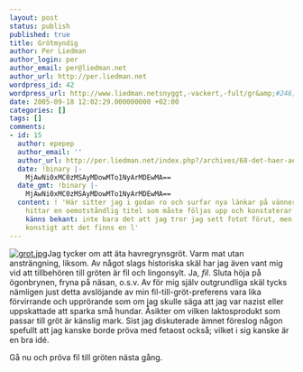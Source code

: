 ```yaml
---
layout: post
status: publish
published: true
title: Grötmyndig
author: Per Liedman
author_login: per
author_email: per@liedman.net
author_url: http://per.liedman.net
wordpress_id: 42
wordpress_url: http://www.liedman.netsnyggt,-vackert,-fult/gr&amp;#246;tmyndig/
date: 2005-09-18 12:02:29.000000000 +02:00
categories: []
tags: []
comments:
- id: 15
  author: epepep
  author_email: ''
  author_url: http://per.liedman.net/index.php?/archives/68-det-haer-aer-en-blogg.html
  date: !binary |-
    MjAwNi0xMC0zMSAyMDowMTo1NyArMDEwMA==
  date_gmt: !binary |-
    MjAwNi0xMC0zMSAyMDowMTo1NyArMDEwMA==
  content: ! 'Här sitter jag i godan ro och surfar nya länkar på vänners bloggar,
    hittar en oemotståndlig titel som måste följas upp och konstaterar att det hela
    känns bekant: inte bara det att jag tror jag sett fotot förut, men visst är det
    konstigt att det finns en l'
---
```

<a href='http://per.liedman.net/wp-content/uploads/2007/05/grot.jpg' title='grot.jpg'><img src='http://per.liedman.net/wp-content/uploads/2007/05/grot.thumbnail.jpg' alt='grot.jpg' class="right"/></a>Jag tycker om att äta havregrynsgröt. Varm mat utan ansträngning, liksom. Av något slags historiska skäl har jag även vant mig vid att tillbehören till gröten är fil och lingonsylt. Ja, <i>fil</i>. Sluta höja på ögonbrynen, fryna på näsan, o.s.v. Av för mig själv outgrundliga skäl tycks nämligen just detta avslöjande av min fil-till-gröt-preferens vara lika förvirrande och upprörande som om jag skulle säga att jag var nazist eller uppskattade att sparka små hundar. Åsikter om vilken laktosprodukt som passar till gröt är känslig mark. Sist jag diskuterade ämnet föreslog någon spefullt att jag kanske borde pröva med fetaost också; vilket i sig kanske är en bra idé.

Gå nu och pröva fil till gröten nästa gång.
